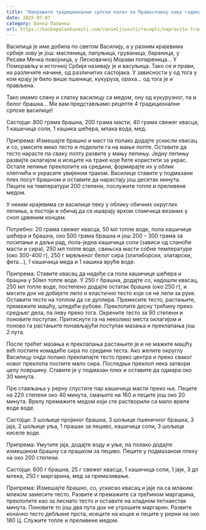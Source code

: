```yaml
---
title: "Направите традиционални српски колач за Православну нову годину"
date: 2025-07-07
category: Бачка Паланка
url: https://backapalankavesti.com/zanimljivosti/recepti/napravite-tradicionalni-srpski-kolac-za-pravoslavnu-novu-godinu2/
---
```


Василица је име добила по светом Василију, а у разним крајевима србије зову је још: масленица, папуљица, груваница, бараница, у Ресави Мечка повојница, у Лесковачкој Морави попареница… У Поморављу и источној Србији називају је и васуљица. Тако се и прави, на различите начине, од различитих састојака. У зависности у од тога у ком крају је било више пшенице, кукуруза, ораха… од тога је и прављена.

Тако имамо слану и слатку василицу са медом, ону од кукурузног, па и белог брашна… Ми вам представљамо рецепте 4 традиционалне српске василице!

Састојци: 800 грама брашна, 200 грама масти, 40 грама свежег квасца, 1 кашичица соли, 1 кашика шећера, млака вода, мед.

Припрема: Измешајте брашно и маст па полако додајте ускисли квасац и со, умесите меко тесто и поделите га на мање лопте. Оставите да тесто нарасте па сваку лопту развите у мању лепињу. Једну лепињу развијте оклагијом и исеците на траке које ћете користити за украс. Остале лепиње преклопите на средини, формирајте их у облик хлепчића и украсите увијеном траком. Василице ставите у подмазани плех посут брашном и оставите да нарастају још десетак минута. Пеците на температури 200 степени, послужите топле и преливене медом.

У неким крајевима се василице пеку у облику обичних округлих лепиња, а постоји и обичај да се ишарају врхом сламчица везаних у сноп црвеним концем.

Потребно: 20 грама свежег квасца, 50 мл топле воде, пола кашичице шећера и брашна, око 500 грама брашна и још 200 – 300 грама за посипање и даљи рад, пола-једна кашичица соли (зависи од сланоће масти и сира), 250 мл топле воде, свињска масти собне температуре (око 300-400 г), 250 г мрвљеног белог сира (златиборски, златарски, фета…), 1 кашичица меда и 1 кашика вруће воде.

Припрема: Ставите квасац да надође са пола кашичице шећера и брашна у 50мл топле воде. У 250 г брашна, додајте со, надошли квасац, 250 мл топле воде, постепено додајте остатак брашна (око 250 г), и месите док не добијете лепо и еластично тесто које се не лепи за руке. Оставити тесто на топлом да се дуплира. Премесите тесто, растањите, премажите машћу, штедећи рубове. Преклопите десну трећину преко средњег дела, па леву преко тога. Окрените тесто за 90 степени и поновите поступак. Притиснуте га на неколико места оклагијом и поново га растањите понављајући поступак мазања и преклапања још 2 пута.

После трећег мазања и преклапања растањите је и не мажите машћу већ поспите комадиће сира по средини теста. Ако желите округлу Василицу онда полако преклапајте тесто преко центра и преко сваког новог преклопа поспите мало сира. Последњи преклоп нека затвори целу површину. Ставите је у подмазан плех и оставите да одмара око 30 минута.

Пре стављања у рерну спустите пар кашичица масти преко ње. Пеците на 220 степени око 40 минута, смањите на 160 и пеците још око 20 минута. Врелу премажите медом који сте растворили са мало вреле воде воде.

Састојци: 3 шољице пројиног брашна, 3 шољице пшеничног брашна, 3 јаја, 2 шољице уља, 1 прашак за пециво, кашичица соли, 3 шољице киселе воде.

Припрема: Умутите јаја, додајте воду и уље, па полако додајте измешаном брашну са прашком за пециво. Пеците у подмазаном плеху на око 200 степени.

Састојци: 600 г брашна, 25 г свежег квасца, 1 кашичица соли, 1 јаје, 3 дл млека, 250 г маргарина, мед за премазивање.

Припрема: Измешајте брашно, со, ускисао квасац и јаје па са млаким млеком замесите тесто. Развите и премажите са трећином маргарина, преклопите као за лиснато тесто и оставите на хладном петнаестак минута. Поновите то још два пута док не утрошите маргарин. Развите коначно тесто дебљине прста, исеците на коцке и пеците у рерни на око 180 Ц. Служите топле и преливене медом.
